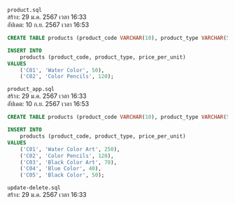 `product.sql`<br>
สร้าง: 29 ม.ค. 2567 เวลา 16:33<br>
อัปเดต: 10 ก.ย. 2567 เวลา 16:53<br>
```sql
CREATE TABLE products (product_code VARCHAR(10), product_type VARCHAR(50), price_per_unit DECIMAL(10, 2));

INSERT INTO
	products (product_code, product_type, price_per_unit)
VALUES
	('C01', 'Water Color', 50),
	('C02', 'Color Pencils', 120);

```
`product_app.sql`<br>
สร้าง: 29 ม.ค. 2567 เวลา 16:33<br>
อัปเดต: 10 ก.ย. 2567 เวลา 16:53<br>
```sql
CREATE TABLE products (product_code VARCHAR(10), product_type VARCHAR(50), price_per_unit DECIMAL(10, 2));

INSERT INTO
	products (product_code, product_type, price_per_unit)
VALUES
	('C01', 'Water Color Art', 250),
	('C02', 'Color Pencils', 120),
	('C03', 'Black Color Art', 70),
	('C04', 'Blue Color', 40),
	('C05', 'Black Color', 50);

```
`update-delete.sql`<br>
สร้าง: 29 ม.ค. 2567 เวลา 16:33<br>
```sql

```
